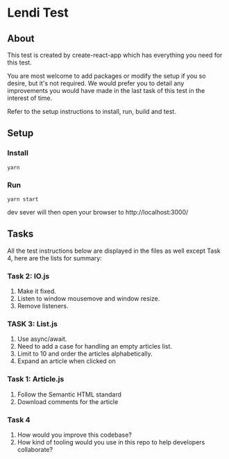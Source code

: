 # Lendi Test

##  About
This test is created by create-react-app which has everything you need for this test.

You are most welcome to add packages or modify the setup if you so desire, but it's not required. We would prefer you to detail any improvements you would have made in the last task of this test in the interest of time.

Refer to the setup instructions to install, run, build and test.


## Setup
### Install
```
yarn
```

### Run
```
yarn start
```

dev sever will then open your browser to http://localhost:3000/

## Tasks

All the test instructions below are displayed in the files as well except Task 4, here are the lists for summary:

### Task 2: IO.js
1. Make it fixed.
2. Listen to window mousemove and window resize.
3. Remove listeners.

### TASK 3: List.js
1. Use async/await.
2. Need to add a case for handling an empty articles list.
3. Limit to 10 and order the articles alphabetically.
4. Expand an article when clicked on

### Task 1: Article.js
1. Follow the Semantic HTML standard
2. Download comments for the article

### Task 4
1. How would you improve this codebase?
2. How kind of tooling would you use in this repo to help developers collaborate?
